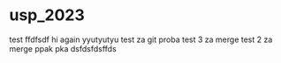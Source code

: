 # usp_2023
test
ffdfsdf
hi again
yyutyutyu
test za git
proba
test 3 za merge
test 2 za merge
ppak pka
dsfdsfdsffds
